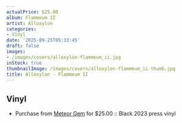 ```yaml
---
actualPrice: $25.00
album: Flammeum II
artist: Alloxylon
categories:
- Vinyl
date: '2025-09-25T05:33:45'
draft: false
images:
- /images/covers/alloxylon-flammeum_ii.jpg
inStock: true
thumbnailImage: /images/covers/alloxylon-flammeum_ii-thumb.jpg
title: Alloxylon - Flammeum II
---
```


## Vinyl
* Purchase from [Meteor Gem](https://meteor-gem.com/products/used-alloxylon-flammeum-ii-lp) for $25.00 :: Black 2023 press vinyl
